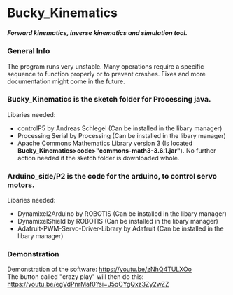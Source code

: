 # Bucky_Kinematics
 ##### Forward kinematics, inverse kinematics and simulation tool.

### General Info
The program runs very unstable. Many operations require a specific sequence to function properly or to prevent crashes. Fixes and more documentation might come in the future.  


### Bucky_Kinematics is the sketch folder for Processing java.

Libaries needed:
- controlP5 by Andreas Schlegel (Can be installed in the libary manager)
- Processing Serial by Processing (Can be installed in the libary manager)
- Apache Commons Mathematics Library version 3 (Is located **Bucky_Kinematics>code>"commons-math3-3.6.1.jar"**). No further action needed if the sketch folder is downloaded whole. 


### Arduino_side/P2 is the code for the arduino, to control servo motors.

Libaries needed:
- Dynamixel2Arduino by ROBOTIS (Can be installed in the libary manager)
- DynamixelShield by ROBOTIS (Can be installed in the libary manager)
- Adafruit-PWM-Servo-Driver-Library by Adafruit (Can be installed in the libary manager)

### Demonstration
Demonstration of the software: https://youtu.be/zNhQ4TULXOo  
The button called "crazy play" will then do this: https://youtu.be/egVdPnrMaf0?si=J5qCYgQxz3Zy2wZZ

